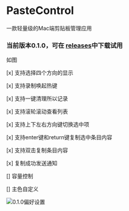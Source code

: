 # PasteControl
一款轻量级的Mac端剪贴板管理应用

### 当前版本0.1.0，可在 [releases](https://github.com/ZJM6658/PasteControl/releases)中下载试用

如图

[x] 支持选择四个方向的显示

[x] 支持录制唤起热键

[x] 支持一键清理所以记录

[x] 支持滚轮滚动查看列表

[x] 支持上下左右方向键切换选中项

[x] 支持enter键和return键复制选中条目内容

[x] 支持双击复制条目内容

[x] 复制成功发送通知

[] 容量控制

[] 主色自定义


![0.1.0偏好设置](https://github.com/ZJM6658/PasteControl/blob/master/images/pasteControl-0.1.0.png?raw=true)


